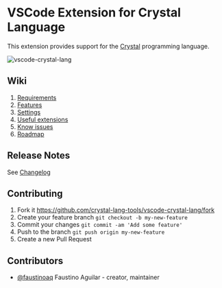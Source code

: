 # VSCode Extension for Crystal Language

This extension provides support for the [Crystal](https://github.com/crystal-lang) programming language.

![vscode-crystal-lang](https://i.imgur.com/cT9uf81.gif)

## Wiki

1. [Requirements](https://github.com/crystal-lang-tools/vscode-crystal-lang/wiki/Requirements)
2. [Features](https://github.com/crystal-lang-tools/vscode-crystal-lang/wiki/Features)
3. [Settings](https://github.com/crystal-lang-tools/vscode-crystal-lang/wiki/Settings)
4. [Useful extensions](https://github.com/crystal-lang-tools/vscode-crystal-lang/wiki/Useful-extensions)
5. [Know issues](https://github.com/crystal-lang-tools/vscode-crystal-lang/wiki/Known-Issues)
6. [Roadmap](https://github.com/crystal-lang-tools/vscode-crystal-lang/wiki/Roadmap)

## Release Notes

See [Changelog](https://github.com/crystal-lang-tools/vscode-crystal-lang/blob/master/CHANGELOG.md)

## Contributing

1. Fork it https://github.com/crystal-lang-tools/vscode-crystal-lang/fork
2. Create your feature branch `git checkout -b my-new-feature`
3. Commit your changes `git commit -am 'Add some feature'`
4. Push to the branch `git push origin my-new-feature`
5. Create a new Pull Request

## Contributors

- [@faustinoaq](https://github.com/faustinoaq) Faustino Aguilar - creator, maintainer
